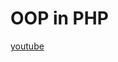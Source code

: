 # OOP in PHP

[youtube](https://www.youtube.com/watch?v=hyXKjAssUGE&list=PLVqpzpVg6mBgFUi-2xO-Ac4wcxhWgw04g)
